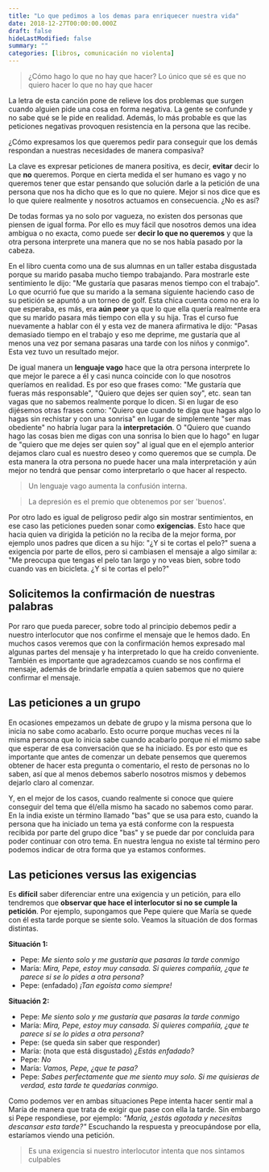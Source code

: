 ```yaml
---
title: "Lo que pedimos a los demas para enriquecer nuestra vida"
date: 2018-12-27T00:00:00.000Z
draft: false
hideLastModified: false
summary: ""
categories: [libros, comunicación no violenta]
---
```


  > ¿Cómo hago lo que no hay que hacer? Lo único que sé es que no quiero hacer lo
  que no hay que hacer
  <!-- Fragmento de una canción infantil, Ruth Bermeyer -->

  La letra de esta canción pone de relieve los dos problemas que surgen cuando
  alguien pide una cosa en forma negativa. La gente se confunde y no sabe qué se
  le pide en realidad. Además, lo más probable es que las peticiones negativas
  provoquen resistencia en la persona que las recibe.


  ¿Cómo expresamos los que queremos pedir para conseguir que los demás respondan
  a nuestras necesidades de manera compasiva?


  La clave es expresar peticiones de manera positiva, es decir, __evitar__ decir
  lo que __no__ queremos. Porque en cierta medida el ser humano es vago y no
  queremos tener que estar pensando que solución darle a la petición de una
  persona que nos ha dicho que es lo que no quiere. Mejor si nos dice que es lo
  que quiere realmente y nosotros actuamos en consecuencia. ¿No es así?


  De todas formas ya no solo por vagueza, no existen dos personas que piensen de
  igual forma. Por ello es muy fácil que nosotros demos una idea ambigua o no
  exacta, como puede ser __decir lo que no queremos__ y que la otra persona
  interprete una manera que no se nos había pasado por la cabeza.


  En el libro cuenta como una de sus alumnas en un taller estaba disgustada
  porque su marido pasaba mucho tiempo trabajando. Para mostrarle este
  sentimiento le dijo: "Me gustaría que pasaras menos tiempo con el trabajo". Lo
  que ocurrió fue que su marido a la semana siguiente haciendo caso de su
  petición se apuntó a un torneo de golf. Esta chica cuenta como no era lo que
  esperaba, es más, era __aún peor__ ya que lo que ella quería realmente era que
  su marido pasara más tiempo con ella y su hija. Tras el curso fue nuevamente a
  hablar con él y esta vez de manera afirmativa le dijo: "Pasas demasiado tiempo
  en el trabajo y eso me deprime, me gustaría que al menos una vez por semana
  pasaras una tarde con los niños y conmigo". Esta vez tuvo un resultado mejor.


  De igual manera un __lenguaje vago__ hace que la otra persona interprete lo
  que mejor le parece a él y casi nunca coincide con lo que nosotros queríamos
  en realidad. Es por eso que frases como: "Me gustaría que fueras más
  responsable", "Quiero que dejes ser quien soy", etc. sean tan vagas que no
  sabemos realmente porque lo dicen. Si en lugar de eso dijésemos otras frases
  como: "Quiero que cuando te diga que hagas algo lo hagas sin rechistar y con
  una sonrisa" en lugar de simplemente "ser mas obediente" no habría lugar para
  la __interpretación__. O "Quiero que cuando hago las cosas bien me digas con
  una sonrisa lo bien que lo hago" en lugar de "quiero que me dejes ser quien
  soy" al igual que en el ejemplo anterior dejamos claro cual es nuestro deseo y
  como queremos que se cumpla. De esta manera la otra persona no puede hacer una
  mala interpretación y aún mejor no tendrá que pensar como interpretarlo o que
  hacer al respecto.

  > Un lenguaje vago aumenta la confusión interna.


  > La depresión es el premio que obtenemos por ser 'buenos'.


  Por otro lado es igual de peligroso pedir algo sin mostrar sentimientos, en
  ese caso las peticiones pueden sonar como __exigencias__. Esto hace que hacia
  quien va dirigida la petición no la reciba de la mejor forma, por ejemplo unos
  padres que dicen a su hijo: "¿Y si te cortas el pelo?" suena a exigencia por
  parte de ellos, pero si cambiasen el mensaje a algo similar a: "Me preocupa
  que tengas el pelo tan largo y no veas bien, sobre todo cuando vas en
  bicicleta. ¿Y si te cortas el pelo?"


Solicitemos la confirmación de nuestras palabras
--------------------------------------------------------------------------------

  Por raro que pueda parecer, sobre todo al principio debemos pedir a nuestro
  interlocutor que nos confirme el mensaje que le hemos dado. En muchos casos
  veremos que con la confirmación hemos expresado mal algunas partes del mensaje
  y ha interpretado lo que ha creído conveniente. También es importante que
  agradezcamos cuando se nos confirma el mensaje, además de brindarle empatía
  a quien sabemos que no quiere confirmar el mensaje.


Las peticiones a un grupo
--------------------------------------------------------------------------------

  En ocasiones empezamos un debate de grupo y la misma persona que lo inicia no
  sabe como acabarlo. Esto ocurre porque muchas veces ni la misma persona que lo
  inicia sabe cuando acabarlo porque ni el mismo sabe que esperar de esa
  conversación que se ha iniciado. Es por esto que es importante que antes de
  comenzar un debate pensemos que queremos obtener de hacer esta pregunta o
  comentario, el resto de personas no lo saben, así que al menos debemos saberlo
  nosotros mismos y debemos dejarlo claro al comenzar.

  Y, en el mejor de los casos, cuando realmente
  si conoce que quiere conseguir del tema que él/ella mismo ha sacado no sabemos
  como parar. En la india existe un término llamado "bas" que se usa para esto,
  cuando la persona que ha iniciado un tema ya está conforme con la respuesta
  recibida por parte del grupo dice "bas" y se puede dar por concluida para
  poder continuar con otro tema. En nuestra lengua no existe tal término pero
  podemos indicar de otra forma que ya estamos conformes.

Las peticiones versus las exigencias
--------------------------------------------------------------------------------

  Es __difícil__ saber diferenciar entre una exigencia y un petición, para ello
  tendremos que __observar que hace el interlocutor si no se cumple la
  petición__. Por ejemplo, supongamos que Pepe quiere que María se quede con él
  esta tarde porque se siente solo. Veamos la situación de dos formas distintas.


  __Situación 1:__

  - Pepe: *Me siento solo y me gustaría que pasaras la tarde conmigo*
  - María: *Mira, Pepe, estoy muy cansada. Si quieres compañía, ¿que te parece
  si se lo pides a otra persona?*
  - Pepe: (enfadado) *¡Tan egoísta como siempre!*


  __Situación 2:__

  - Pepe: *Me siento solo y me gustaría que pasaras la tarde conmigo*
  - María: *Mira, Pepe, estoy muy cansada. Si quieres compañía, ¿que te parece
  si se lo pides a otra persona?*
  - Pepe: (se queda sin saber que responder)
  - María: (nota que está disgustado) *¿Estás enfadado?*
  - Pepe: *No*
  - María: *Vamos, Pepe, ¿que te pasa?*
  - Pepe: *Sabes perfectamente que me siento muy solo. Si me quisieras de
  verdad, esta tarde te quedarías conmigo.*


  Como podemos ver en ambas situaciones Pepe intenta hacer sentir mal a María
  de manera que trata de exigir que pase con ella la tarde. Sin embargo si Pepe
  respondiese, por ejemplo: *"María, ¿estás agotada y necesitas descansar esta
  tarde?"* Escuchando la respuesta y preocupándose por ella, estaríamos viendo
  una petición.

  > Es una exigencia si nuestro interlocutor intenta que nos sintamos culpables

